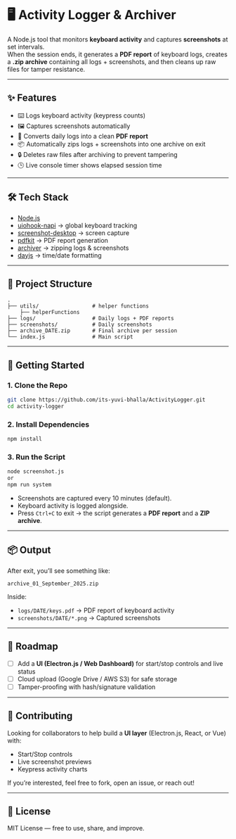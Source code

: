 # 🖥️ Activity Logger & Archiver

A Node.js tool that monitors **keyboard activity** and captures **screenshots** at set intervals.  
When the session ends, it generates a **PDF report** of keyboard logs, creates a **.zip archive** containing all logs + screenshots, and then cleans up raw files for tamper resistance.  

---

## ✨ Features
- ⌨️ Logs keyboard activity (keypress counts)  
- 🖼️ Captures screenshots automatically  
- 📄 Converts daily logs into a clean **PDF report**  
- 📦 Automatically zips logs + screenshots into one archive on exit  
- 🔒 Deletes raw files after archiving to prevent tampering  
- 🕒 Live console timer shows elapsed session time  

---

## 🛠️ Tech Stack
- [Node.js](https://nodejs.org/)  
- [uiohook-napi](https://www.npmjs.com/package/uiohook-napi) → global keyboard tracking  
- [screenshot-desktop](https://www.npmjs.com/package/screenshot-desktop) → screen capture  
- [pdfkit](https://www.npmjs.com/package/pdfkit) → PDF report generation  
- [archiver](https://www.npmjs.com/package/archiver) → zipping logs & screenshots  
- [dayjs](https://www.npmjs.com/package/dayjs) → time/date formatting  

---

## 📂 Project Structure
```
.
├── utils/                 # helper functions
    ├── helperFunctions 
├── logs/                  # Daily logs + PDF reports
├── screenshots/           # Daily screenshots
├── archive_DATE.zip       # Final archive per session
└── index.js               # Main script
```

---

## 🚀 Getting Started

### 1. Clone the Repo
```bash
git clone https://github.com/its-yuvi-bhalla/ActivityLogger.git
cd activity-logger
```

### 2. Install Dependencies
```bash
npm install
```

### 3. Run the Script
```bash
node screenshot.js
or 
npm run system
```

- Screenshots are captured every 10 minutes (default).  
- Keyboard activity is logged alongside.  
- Press `Ctrl+C` to exit → the script generates a **PDF report** and a **ZIP archive**.  

---

## 📦 Output
After exit, you’ll see something like:

```
archive_01_September_2025.zip
```

Inside:
- `logs/DATE/keys.pdf` → PDF report of keyboard activity  
- `screenshots/DATE/*.png` → Captured screenshots  

---

## 🔮 Roadmap
- [ ] Add a **UI (Electron.js / Web Dashboard)** for start/stop controls and live status    
- [ ] Cloud upload (Google Drive / AWS S3) for safe storage  
- [ ] Tamper-proofing with hash/signature validation  

---

## 🤝 Contributing
Looking for collaborators to help build a **UI layer** (Electron.js, React, or Vue) with:  
- Start/Stop controls  
- Live screenshot previews  
- Keypress activity charts  

If you’re interested, feel free to fork, open an issue, or reach out!  

---

## 📜 License
MIT License — free to use, share, and improve.

